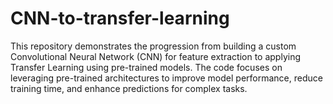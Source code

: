 # CNN-to-transfer-learning
This repository demonstrates the progression from building a custom Convolutional Neural Network (CNN) for feature extraction to applying Transfer Learning using pre-trained models. The code focuses on leveraging pre-trained architectures to improve model performance, reduce training time, and enhance predictions for complex tasks.
